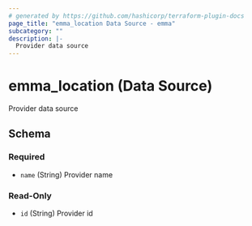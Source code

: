 ```yaml
---
# generated by https://github.com/hashicorp/terraform-plugin-docs
page_title: "emma_location Data Source - emma"
subcategory: ""
description: |-
  Provider data source
---
```


# emma_location (Data Source)

Provider data source



<!-- schema generated by tfplugindocs -->
## Schema

### Required

- `name` (String) Provider name

### Read-Only

- `id` (String) Provider id
